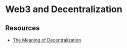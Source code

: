 # Web3 and Decentralization

##

## Resources

* [The Meaning of Decentralization](https://medium.com/@VitalikButerin/the-meaning-of-decentralization-a0c92b76a274)
